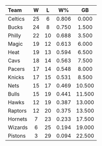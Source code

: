 | Team                             |  W  |  L  |  W%   |   GB   |
|:---------------------------------|:---:|:---:|:-----:|:------:|
| [](/r/bostonceltics) Celtics     | 25  |  6  | 0.806 | 0.000  |
| [](/r/mkebucks) Bucks            | 24  |  8  | 0.750 | 1.500  |
| [](/r/sixers) Philly             | 22  | 10  | 0.688 | 3.500  |
| [](/r/orlandomagic) Magic        | 19  | 12  | 0.613 | 6.000  |
| [](/r/heat) Heat                 | 19  | 13  | 0.594 | 6.500  |
| [](/r/clevelandcavs) Cavs        | 18  | 14  | 0.563 | 7.500  |
| [](/r/pacers) Pacers             | 17  | 14  | 0.548 | 8.000  |
| [](/r/nyknicks) Knicks           | 17  | 15  | 0.531 | 8.500  |
| [](/r/gonets) Nets               | 15  | 17  | 0.469 | 10.500 |
| [](/r/chicagobulls) Bulls        | 15  | 19  | 0.441 | 11.500 |
| [](/r/atlantahawks) Hawks        | 12  | 19  | 0.387 | 13.000 |
| [](/r/torontoraptors) Raptors    | 12  | 20  | 0.375 | 13.500 |
| [](/r/charlottehornets) Hornets  |  7  | 23  | 0.233 | 17.500 |
| [](/r/washingtonwizards) Wizards |  6  | 25  | 0.194 | 19.000 |
| [](/r/detroitpistons) Pistons    |  3  | 29  | 0.094 | 22.500 |